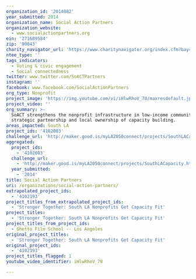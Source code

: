```yaml
---
organization_id: '2014082'
year_submitted: 2014
organization_name: Social Action Partners
organization_website:
  - www.socialactionpartners.org
ein: '271689584'
zip: '90043'
charity_navigator_url: 'https://www.charitynavigator.org/index.cfm?bay=search.profile&ein=271689584'
ntee_type: ''
tags_indicators:
  - Voting & civic engagement
  - Social connectedness
twitter: www.twitter.com/SoACTPartners
instagram: ''
facebook: www.facebook.com/SocialActionPartners
org_type: Nonprofit
project_image: 'https://img.youtube.com/vi/iHlwRhoV_78/maxresdefault.jpg'
project_video: ''
org_summary: >-
  SoACT strengthens the nonprofit infrastructure in low-income communities by
  strategic partnership and local ownership of capacity building.
areas_impacted: South LA
project_ids: '4102083'
challenge_url: 'http://maker.good.is/myLA2050connect/projects/SouthLACapacity.html'
aggregated:
  project_ids:
    - '4102083'
  challenge_url:
    - 'http://maker.good.is/myLA2050connect/projects/SouthLACapacity.html'
  year_submitted:
    - '2014'
title: Social Action Partners
uri: /organizations/social-action-partners/
extrapolated_project_ids:
  - '4102193'
project_titles_from_extrapolated_project_ids:
  - 'Stronger Together: South LA Nonprofits Get Capacity Fit'
project_titles:
  - 'Stronger Together: South LA Nonprofits Get Capacity Fit'
project_titles_from_project_ids:
  - Ghetto Film School -- Los Angeles
original_project_titles:
  - 'Stronger Together: South LA Nonprofits Get Capacity Fit'
original_project_ids:
  - '4102193'
project_titles_flagged: 1
youtube_video_identifier: iHlwRhoV_78

---
```

